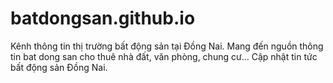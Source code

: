 # batdongsan.github.io
Kênh thông tin thị trường bất động sản tại Đồng Nai. Mang đến nguồn thông tin bat dong san cho thuê nhà đất, văn phòng, chung cư... Cập nhật tin tức bất động sản Đồng Nai.
